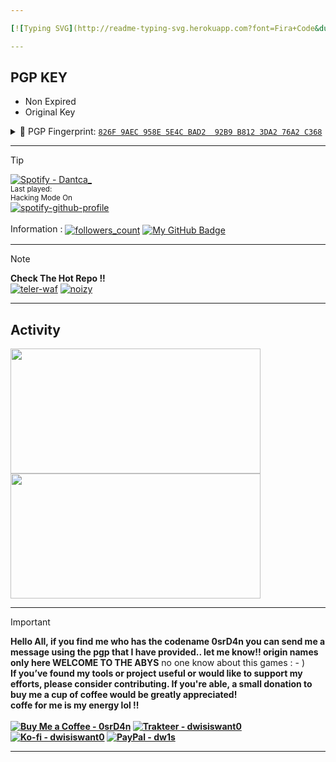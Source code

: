 ```yaml
---

[![Typing SVG](http://readme-typing-svg.herokuapp.com?font=Fira+Code&duration=6000&pause=999&color=F70000&center=true&vCenter=true&width=435&lines=I'm+0srD4n+I'M+Join+The+Games+LOL)](https://git.io/typing-svg)

---
```

  <h2>PGP KEY</h2>
  <ul>
  <li>Non Expired</li>
  <li>Original Key</li>
  </ul>
<details>
<summary>🔐 PGP Fingerprint: <a href="https://keys.openpgp.org/search?q=826F+9AEC+958E+5E4C+BAD2+92B9+B812+3DA2+76A2+C368"><code>826F 9AEC 958E 5E4C BAD2  92B9 B812 3DA2 76A2 C368</code></a></summary>

```
> Key-ID = 826F9AEC958E5E4CBAD292B9B8123DA276A2C368
-----BEGIN PGP PUBLIC KEY BLOCK-----

mQINBGYyArkBEADku5Wn4uxjx8R8+OTbLSUydnw/63uBiH6sYpfT46ikecnnTiwU
VAOuCmjiBJQlYCNjYErw4nz/cYYpiXOfXTQNMNDvvxZn7pugKVFJcIXIfbx678kq
N9F68C+UxSUcIojJlxd08eorwpgIOF5eGp6B+QyAeE7RH155EevJ33QPDUK6yGoy
ZL8EXgcY/Mp8BnmeSlufr7xfaQIRLt/K/0Fffc/O4tVHm9hrwWdwLr2PEuCIuSIb
/C45MMqGB1Bv1kjYa0AKtEwWiWWxmiHi92VW7SNyDaoeh2vJbDLyVD70qDjJyiAS
h3/SfcwK3Ax5sl9vduzeKEgHUverC3TKZ5eouroAyk1G7Ol8qh8ujq0cwAWPsqfo
wi+CW9T9PJEeyjVp3NH9hwovRsGbCZ5RMRdrMitxuTQ8CXIDvr/N45PSGTXkkp1O
voX9X8Yp4epuHEyD9ej8jU/IqKMWsRkYx1O5ewBuG7k8HO6aqeB+CgR61Mk3fMlz
70HRkgAVzU/y6TgWB4kauHxZSGzQUQR2Gt1limq01JQFGxTkaD0hjoHlZDdiW3v7
WjR326xSFGpT1bngdNE0TqmXSa2FRRqzcBoz1Ec+KGmv+ioSehFV0EbUjsgRcoVQ
hvg4ckAjs0xJZWJeSGGcHn7ZxNlC6kni1JKsy9PvZWC26UeT4J0Shr7xswARAQAB
tE9YcGxEYW4gKGkgTG92ZSBOaXJpbmEgQXl1ZHlhaC4uIGRvbnQgaGF0ZSBtZSBp
cyBteSBjcnVoIGxvbCkgPFhwbERhbkBwcm90b24ubWU+iQJRBBMBCAA7FiEEgm+a
7JWOXky60pK5uBI9onaiw2gFAmYyArkCGwMFCwkIBwICIgIGFQoJCAsCBBYCAwEC
HgcCF4AACgkQuBI9onaiw2jjFg/+JxZ0UV4+UG7Cwp09PCUSnxSZn3URO0Qy+yDp
JMDgwf4DzhrQ2OP4VvPyaY7UGShMGzy+hvZtVvkpIe83MpycvaqbL0+9Bth2+C/e
1EZr85cDS6yIvc1yWq3+LS5hS2UmqNbSExbSy2r90iVkzrDkEdzb4Yj8laVu4PX7
VoKGM3t/oKe8jB5HFpfnVZrfdfN8nTEGRwkubG+g/dVHA3KDqb3UJxu8KlMf8sMP
9HhbNM7F9+I0J13WavFy/RkoZzN4HuCAT0zW1T7RBg7jdumpwEZTTRpEjiDZ1YmX
GnHHNVw8IAXyQrmtsLwr+0SvPv6d7cJDOwOjU+e579T6yKoORZ+ZBOFjZasxaVXl
fY4zg8yGdttKUfwPJ6MrJyEQOduiK5TMEXr+c5AxdHKddoC2XQZDtN9RyaBX/U1I
Wp5jQS14AwExitSn5fVEg6fdcPV9eg7Ptmy/XFDnxu8txqIsMWi777/vpAFVAsqq
ZeaAaVnuEKcZbGfooIaTB6Su5B0A5RvZy8Ep0ud88SZ02zEAM9qIEh/0WJTyZYR2
BpUEEHM9pwvDH6mDep82E86DiWRirTuRtXpNZivQKHowBZBtP6x8Ydkp06hippz9
2q9ReosXEmYPb3nSCf6nSSGboGVCX/zBJLl6ZuWjG2mG/XWO2GOb/6fWzYocgKq2
j0pDLHy5Ag0EZjICuQEQAK/gtvyWGoF+XiQMdHFZb8QxFpywAXddIEosxOT+CX5l
pYtI7FHB/z1/yBapRAYP7WJiodCVKLL+/HqzVCZtP/SAw4noCfneDzq2T5jlsEQy
f3VNOUTPGHdRJetVnu5LFHfu2LJx5R1OBTsTC14IhQC2wxJytvGuT4E/sB5mWF9N
vupoXCPz8xPJhZL9ReLmKM0CaLqk/pKVwdZbvD3A5H5CWaZezzab1VbWNPpY2yYR
NFG054ZTohiuzOPcef9gyJp+hjWC0hv9d4IKb7l6GzSqUQHLU7QiEQTmS5qfRu2b
TW7fArMcU/rfOAX7+/20ljheON1dhszsEvWXMBGyGPnOyIooQuUbFlg0lR6Lxunk
ySLYG/2TfHwRKSMhgJy/tcRo2hUY8/h7/lwqInE05HMh86W79933bjWNZztysiXm
2aZ96YYX+iPpnsS7lf9jtnvlZgV6YnaED1ToXyHFDVb8meSpEtJAnCjH3zslv1l6
qbvThLM9KSZUiU9oW27PYWwggFcesOdwgihguIod1bXKYQUbey8PjI5n0M8h0ph7
Kuk3KFa7nTZVcB8xAWJXERLecSI7bV9I7J1IJM6q/oKJjyuyOy7zGjcTAh+dwD/m
HHidKXfA4gRaXmpBRVNMuPVwL16ETEjWeLeoisH10vvi/KAKDfpNH04zx9nxeVYz
ABEBAAGJAjYEGAEIACAWIQSCb5rslY5eTLrSkrm4Ej2idqLDaAUCZjICuQIbDAAK
CRC4Ej2idqLDaN2jEACpufwfGjnaGePHcbtDeFKRMjfIl8jDZ4wRlVKoeHlWsU+l
UBRt1OAI0QaEDPA3P4PBAbj/qdSclkXWrsgHbfsQMufVlZtyBgWeU7L2GzEqckyO
kP8wQI31NQ6DuFZqvSV79zbWKJ1tHCZxiopi2BArhkFxm4W/Oo6tGQ39DmzZOtCg
4ATpNEr6ka+Ddk3ZtoAzKrexBiiR3eYrGu7lC9yrpefSPQueVxl1aFVfmhjV2hDT
aisCR2WFQyX3LfR1noJ9LQWluHkZqOR+NV+exThgdXi1jnvEQroEpZqeNWZpwIhM
EYxuYGRMDIMpaNShCOGZgCb4G3VZlu/F1d7rrD/DlN+HEtEEnl3pIuYiPRQ+ohOE
lzTqn0gpavnqZcFPHlgZ698UqvY0hnwCNcTM6Bn/FPTfBKge6FKYNu+LqVTTrVV4
ruDeiUrGSS0tqkl4GB77y7RTvbcJuSIroQ02aNdNMrfr1Ocwid0/wy7i/oQOJ2e5
NOU+PZlzdcSBIcvSTw8FYDJl1NZ1hWOTawZaNR8er5rjCR+EJJy3vcXK+p864/UQ
QkSM20n7aCjnc+23evUVeEp5BN99XQFI3ufE32QSRH68am4EQdrkhRzCVxAVrUAD
fOae9o7br7jkIIA/bctYVl5+H5Xvb9OlddFetoFjrPtZdq5pQObOcM0QzPtFfA==
=o8jL
-----END PGP PUBLIC KEY BLOCK-----

```
</details>
  


 

---
> [!TIP]
> [![Spotify - Dantca_](https://img.shields.io/badge/Spotify-Dantca_%0A-2ea44f?logo=spotify)](https://open.spotify.com/user/31xm7txea264o45vm66425ojitmq)<br>
> <sub>Last played:</sub><br>
> <sub> Hacking Mode On</sub> <br>
> [![spotify-github-profile](https://spotify-github-profile.kittinanx.com/api/view?uid=31xm7txea264o45vm66425ojitmq&cover_image=true&theme=default&show_offline=false&background_color=000000&interchange=false&bar_color=53b14f&bar_color_cover=true)](https://github.com/kittinan/spotify-github-profile)
><br>
><br>
> Information :
> <a href="https://github.com/0srD4n"><img align="center" src="https://img.shields.io/github/followers/0srD4n" alt="followers_count"></a>
  <a href="https://github.com/0srD4n"><img align="center" title="My" src="https://badgen.net/badge/Github/0srD4n/red?icon=github" alt="My GitHub Badge"/></a>

---
> [!NOTE]
> **Check The Hot Repo !!**
> <br>
> [![teler-waf](https://github-readme-stats.vercel.app/api/pin/?username=0srD4n&repo=Website_Anime&theme=transparent)](https://github.com/0srD4n/Website_Anime)
> [![noizy](https://github-readme-stats.vercel.app/api/pin/?username=0srD4n&repo=portofolio&theme=transparent)](https://github.com/0srD4n/Portofolio)

---
<h2>Activity</h2>
 <a href="https://github.com/0srD4n/github-readme-stats">
  <img height=200 width=400 align="center" src="https://github-readme-stats.vercel.app/api/top-langs/?username=0srD4n&hide_progress=true&theme=radical"/>
</a>
<a href="https://github.com/0srD4n/">
  <img height=200 width=400 align="center" src="https://github-readme-stats.vercel.app/api?username=0srD4n&show_icons=true&theme=tokyonight"/>
</a>

---
>[!IMPORTANT]
> <b>Hello All, if you find me who has the codename 0srD4n  you can send me a message using the pgp that I have provided.. let me know!! origin names only here WELCOME TO THE ABYS</b>
> no one know about this games : - )
> <br>
> <b>If you’ve found my tools or project useful or would like to support my efforts, please consider contributing. If you're able, a small donation to buy me a cup of coffee would be greatly appreciated!<b>
> <br>
> <b>coffe for me is my energy lol !!</b> 
> <br>
> <br>
>[![Buy Me a Coffee - 0srD4n](https://img.shields.io/badge/Buy_Me_a_Coffee-0srD4n-FFDD00?logo=buymeacoffee)](https://buymeacoffee.com/0srd4n) [![Trakteer - dwisiswant0](https://custom-icon-badges.demolab.com/badge/Trakteer-0srD4n-be1e2d.svg?logo=trakteer-red)](https://trakteer.id/0srD4n/tip) [![Ko-fi - dwisiswant0](https://img.shields.io/badge/Ko--fi-0srD4n-FF5E5B?logo=kofi)](https://ko-fi.com/0srD4n) [![PayPal - dw1s](https://img.shields.io/badge/PayPal-0srD4n-informational?logo=paypal)](https://paypal.me/0srD4n)

---



